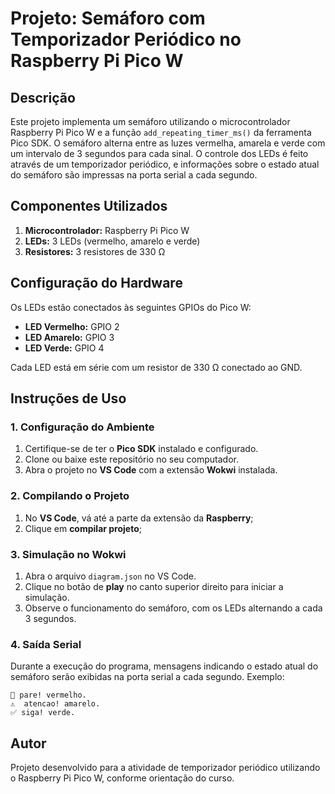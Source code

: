 # Projeto: Semáforo com Temporizador Periódico no Raspberry Pi Pico W

## Descrição
Este projeto implementa um semáforo utilizando o microcontrolador Raspberry Pi Pico W e a função `add_repeating_timer_ms()` da ferramenta Pico SDK. O semáforo alterna entre as luzes vermelha, amarela e verde com um intervalo de 3 segundos para cada sinal. O controle dos LEDs é feito através de um temporizador periódico, e informações sobre o estado atual do semáforo são impressas na porta serial a cada segundo.

## Componentes Utilizados
1. **Microcontrolador:** Raspberry Pi Pico W  
2. **LEDs:** 3 LEDs (vermelho, amarelo e verde)  
3. **Resistores:** 3 resistores de 330 Ω  

## Configuração do Hardware
Os LEDs estão conectados às seguintes GPIOs do Pico W:
- **LED Vermelho:** GPIO 2
- **LED Amarelo:** GPIO 3
- **LED Verde:** GPIO 4

Cada LED está em série com um resistor de 330 Ω conectado ao GND.

## Instruções de Uso

### 1. Configuração do Ambiente
1. Certifique-se de ter o **Pico SDK** instalado e configurado.
2. Clone ou baixe este repositório no seu computador.
3. Abra o projeto no **VS Code** com a extensão **Wokwi** instalada.

### 2. Compilando o Projeto
1. No **VS Code**, vá até a parte da extensão da **Raspberry**;
2. Clique em **compilar projeto**;

### 3. Simulação no Wokwi
1. Abra o arquivo `diagram.json` no VS Code.
2. Clique no botão de **play** no canto superior direito para iniciar a simulação.
3. Observe o funcionamento do semáforo, com os LEDs alternando a cada 3 segundos.

### 4. Saída Serial
Durante a execução do programa, mensagens indicando o estado atual do semáforo serão exibidas na porta serial a cada segundo. Exemplo:
```
🚦 pare! vermelho.
⚠️  atencao! amarelo.
✅ siga! verde.
```
## Autor
Projeto desenvolvido para a atividade de temporizador periódico utilizando o Raspberry Pi Pico W, conforme orientação do curso.

